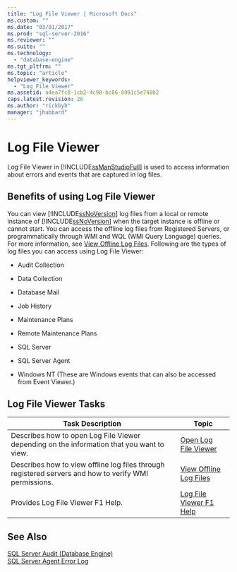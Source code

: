```yaml
---
title: "Log File Viewer | Microsoft Docs"
ms.custom: ""
ms.date: "03/01/2017"
ms.prod: "sql-server-2016"
ms.reviewer: ""
ms.suite: ""
ms.technology: 
  - "database-engine"
ms.tgt_pltfrm: ""
ms.topic: "article"
helpviewer_keywords: 
  - "Log File Viewer"
ms.assetid: a4ea7fc8-1cb2-4c98-bc86-8991c5e748b2
caps.latest.revision: 26
ms.author: "rickbyh"
manager: "jhubbard"
---
```

# Log File Viewer
  Log File Viewer in [!INCLUDE[ssManStudioFull](../../advanced-analytics/r-services/includes/ssmanstudiofull-md.md)] is used to access information about errors and events that are captured in log files.  
  
## Benefits of using Log File Viewer  
 You can view [!INCLUDE[ssNoVersion](../../advanced-analytics/r-services/includes/ssnoversion-md.md)] log files from a local or remote instance of [!INCLUDE[ssNoVersion](../../advanced-analytics/r-services/includes/ssnoversion-md.md)] when the target instance is offline or cannot start. You can access the offline log files from Registered Servers, or programmatically through WMI and WQL (WMI Query Language) queries. For more information, see [View Offline Log Files](../../relational-databases/logs/view-offline-log-files.md). Following are the types of log files you can access using Log File Viewer:  
  
-   Audit Collection  
  
-   Data Collection  
  
-   Database Mail  
  
-   Job History  
  
-   Maintenance Plans  
  
-   Remote Maintenance Plans  
  
-   SQL Server  
  
-   SQL Server Agent  
  
-   Windows NT (These are Windows events that can also be accessed from Event Viewer.)  
  
## Log File Viewer Tasks  
  
|Task Description|Topic|  
|----------------------|-----------|  
|Describes how to open Log File Viewer depending on the information that you want to view.|[Open Log File Viewer](../../relational-databases/logs/open-log-file-viewer.md)|  
|Describes how to view offline log files through registered servers and how to verify WMI permissions.|[View Offline Log Files](../../relational-databases/logs/view-offline-log-files.md)|  
|Provides Log File Viewer F1 Help.|[Log File Viewer F1 Help](../../relational-databases/logs/log-file-viewer-f1-help.md)|  
  
## See Also  
 [SQL Server Audit &#40;Database Engine&#41;](../../relational-databases/security/auditing/sql-server-audit-database-engine.md)   
 [SQL Server Agent Error Log](http://msdn.microsoft.com/library/0b2d6e6e-cd2d-4b8b-9fa2-2bbd2fc0da41)  
  
  